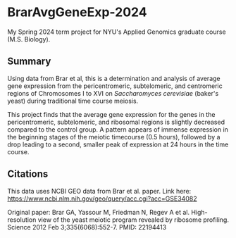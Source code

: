 # BrarAvgGeneExp-2024
My Spring 2024 term project for NYU's Applied Genomics graduate course (M.S. Biology).

## Summary
Using data from Brar et al, this is a determination and analysis of average gene expression from the pericentromeric, subtelomeric, and centromeric regions of Chromosomes I to XVI on *Saccharomyces cerevisiae* (baker's yeast) during traditional time course meiosis.

This project finds that the average gene expression for the genes in the pericentromeric, subtelomeric, and ribosomal regions is slightly decreased compared to the control group. A pattern appears of immense expression in the beginning stages of the meiotic timecourse (0.5 hours), followed by a drop leading to a second, smaller peak of expression at 24 hours in the time course.

## Citations
This data uses NCBI GEO data from Brar et al. paper. Link here: https://www.ncbi.nlm.nih.gov/geo/query/acc.cgi?acc=GSE34082

Original paper:
Brar GA, Yassour M, Friedman N, Regev A et al. High-resolution view of the yeast meiotic program revealed by ribosome profiling. Science 2012 Feb 3;335(6068):552-7. PMID: 22194413
